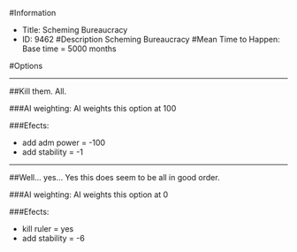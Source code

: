 #Information
 - Title: Scheming Bureaucracy
 - ID: 9462
#Description
Scheming Bureaucracy
#Mean Time to Happen:
Base time = 5000 months

#Options

___
##Kill them. All.

###AI weighting:
AI weights this option at 100


###Efects:<ul><li>add adm power = -100</li><li>add stability = -1</li></ul>

___
##Well... yes... Yes this does seem to be all in good order.

###AI weighting:
AI weights this option at 0


###Efects:<ul><li>kill ruler = yes</li><li>add stability = -6</li></ul>
